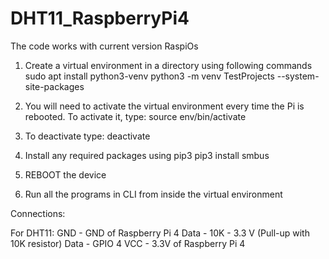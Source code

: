 # DHT11_RaspberryPi4

The code works with current version RaspiOs

1. Create a virtual environment in a directory using following commands
  sudo apt install python3-venv
  python3 -m venv TestProjects --system-site-packages

2.  You will need to activate the virtual environment every time the Pi is rebooted. To activate it, type:
  source env/bin/activate

3. To deactivate type:
   deactivate

4. Install any required packages using pip3
   pip3 install smbus

5. REBOOT the device

6. Run all the programs in CLI from inside the virtual environment 


Connections:

For DHT11:
GND - GND of Raspberry Pi 4
Data - 10K - 3.3 V  (Pull-up with 10K resistor)
Data - GPIO 4
VCC - 3.3V of Raspberry Pi 4 
